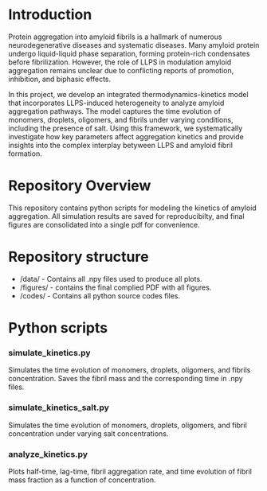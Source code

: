 # Introduction
Protein aggregation into amyloid fibrils is a hallmark of numerous neurodegenerative diseases and systematic diseases. Many amyloid protein undergo liquid-liquid phase separation, forming protein-rich condensates before fibrilization. However, the role of LLPS in modulation amyloid aggregation remains unclear due to conflicting reports of promotion, inhibition, and biphasic effects.

In this project, we develop an integrated thermodynamics-kinetics model that incorporates LLPS-induced heterogeneity to analyze amyloid aggregation pathways. The model captures the time evolution of monomers, droplets, oligomers, and fibrils under varying conditions, including the presence of salt. Using this framework, we systematically investigate how key parameters affect aggregation kinetics and provide insights into the complex interplay betyween LLPS and amyloid fibril formation.

# Repository Overview  
This repository contains python scripts for modeling the kinetics of amyloid aggregation. All simulation results are saved for reproducibilty, and final figures are consolidated into a single pdf for convenience.

# Repository structure  
* /data/ - Contains all .npy files used to produce all plots.
* /figures/ - contains the final complied PDF with all figures.
* /codes/ - Contains all python source codes files.
# Python scripts  
### simulate_kinetics.py  
Simulates the time evolution of monomers, droplets, oligomers, and fibrils concentration. Saves the fibril mass and the corresponding time in .npy files.
### simulate_kinetics_salt.py  
Simulates the time evolution of monomers, droplets, oligomers, and fibril concentration under varying salt concentrations.  
### analyze_kinetics.py  
Plots half-time, lag-time, fibril aggregation rate, and time evolution of fibril mass fraction as a function of concentration.


